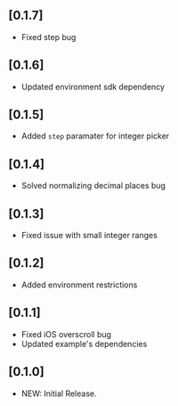 ## [0.1.7]
* Fixed step bug

## [0.1.6]
* Updated environment sdk dependency

## [0.1.5]
* Added `step` paramater for integer picker

## [0.1.4]
* Solved normalizing decimal places bug

## [0.1.3]

* Fixed issue with small integer ranges

## [0.1.2]

* Added environment restrictions

## [0.1.1]

* Fixed iOS overscroll bug
* Updated example's dependencies

## [0.1.0]

* NEW: Initial Release.